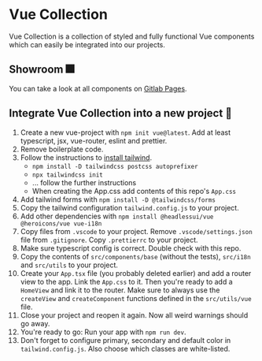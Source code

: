 # Vue Collection

Vue Collection is a collection of styled and fully functional Vue components which can easily be integrated into our projects.

## Showroom 🎆

You can take a look at all components on [Gitlab Pages](https://naptx.gitlab.io/libraries/vue-collection/).

## Integrate Vue Collection into a new project 🔨

1. Create a new vue-project with `npm init vue@latest`. Add at least typescript, jsx, vue-router, eslint and prettier.
2. Remove boilerplate code.
3. Follow the instructions to [install tailwind](https://tailwindcss.com/docs/installation/using-postcss).
    - `npm install -D tailwindcss postcss autoprefixer`
    - `npx tailwindcss init`
    - ... follow the further instructions
    - When creating the App.css add contents of this repo's `App.css`
4. Add tailwind forms with `npm install -D @tailwindcss/forms`
5. Copy the tailwind configuration `tailwind.config.js` to your project.
6. Add other dependencies with `npm install @headlessui/vue @heroicons/vue vue-i18n`
7. Copy files from `.vscode` to your project. Remove `.vscode/settings.json` file from `.gitignore`. Copy `.prettierrc` to your project.
8. Make sure typescript config is correct. Double check with this repo.
9. Copy the contents of `src/components/base` (without the tests), `src/i18n` and `src/utils` to your project.
10. Create your `App.tsx` file (you probably deleted earlier) and add a router view to the app. Link the `App.css` to it. Then you're ready to add a `HomeView` and link it to the router. Make sure to always use the `createView` and `createComponent` functions defined in the `src/utils/vue` file.
11. Close your project and reopen it again. Now all weird warnings should go away.
12. You're ready to go: Run your app with `npm run dev`.
13. Don't forget to configure primary, secondary and default color in `tailwind.config.js`. Also choose which classes are white-listed.

